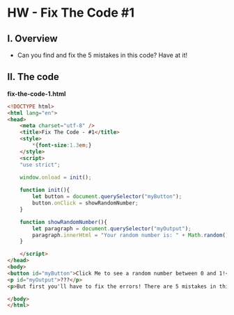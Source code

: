 # HW - Fix The Code #1

## I. Overview
- Can you find and fix the 5 mistakes in this code? Have at it!

## II. The code

**fix-the-code-1.html**

```html
<!DOCTYPE html>
<html lang="en">
<head>
	<meta charset="utf-8" />
	<title>Fix The Code - #1</title>
	<style>
		*{font-size:1.3em;}
	</style>
	<script>
	"use strict";

	window.onload = init();
	
	function init(){
		let button = document.querySelector("myButton");
		button.onClick = showRandomNumber;
	}

	function showRandomNumber(){
		let paragraph = document.querySelector("myOutput");
		paragraph.innerHtml = "Your random number is: " + Math.random();
	}

	</script>
</head>
<body>
<button id="myButton">Click Me to see a random number between 0 and 1!</button>
<p id="myOutput">???</p>
<p>But first you'll have to fix the errors! There are 5 mistakes in this code - can you find and fix them all - without modifying the HTML?</p>

</body>
</html>
```
